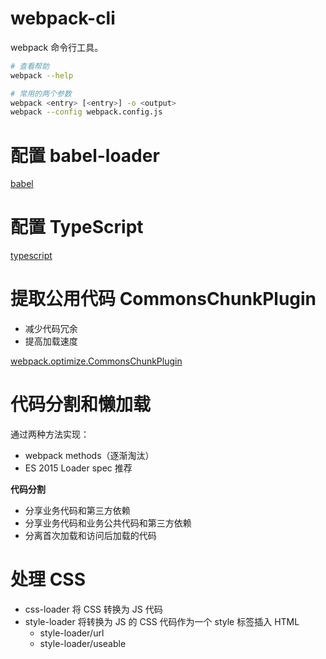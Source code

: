 # webpack-cli

webpack 命令行工具。

```sh
# 查看帮助
webpack --help

# 常用的两个参数
webpack <entry> [<entry>] -o <output>
webpack --config webpack.config.js
```

# 配置 babel-loader

[babel](./babel/babel.md)

# 配置 TypeScript

[typescript](./typescript/typescript.md)

# 提取公用代码 CommonsChunkPlugin

* 减少代码冗余
* 提高加载速度

[webpack.optimize.CommonsChunkPlugin](./webpack.optimize/CommonsChunkPlugin.md)

# 代码分割和懒加载

通过两种方法实现：

* webpack methods（逐渐淘汰）
* ES 2015 Loader spec 推荐

**代码分割**

* 分享业务代码和第三方依赖
* 分享业务代码和业务公共代码和第三方依赖
* 分离首次加载和访问后加载的代码

# 处理 CSS

* css-loader 将 CSS 转换为 JS 代码
* style-loader 将转换为 JS 的 CSS 代码作为一个 style 标签插入 HTML
  * style-loader/url
  * style-loader/useable